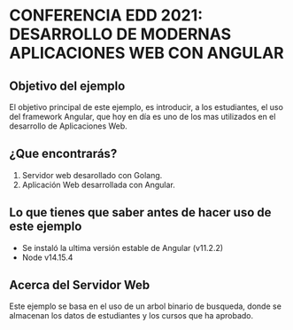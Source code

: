 # **CONFERENCIA EDD 2021: DESARROLLO DE MODERNAS APLICACIONES WEB CON ANGULAR**

## Objetivo del ejemplo
El objetivo principal de este ejemplo, es introducir, a los estudiantes, el uso del framework 
Angular, que hoy en día es uno de los mas utilizados en el desarrollo de Aplicaciones Web.

## ¿Que encontrarás?
1. Servidor web desarollado con Golang.
2. Aplicación Web desarrollada con Angular.

## Lo que tienes que saber antes de hacer uso de este ejemplo
* Se instaló la ultima versión estable de Angular (v11.2.2)
* Node v14.15.4

## Acerca del Servidor Web
Este ejemplo se basa en el uso de un arbol binario de busqueda, donde se almacenan los datos de
estudiantes y los cursos que ha aprobado.